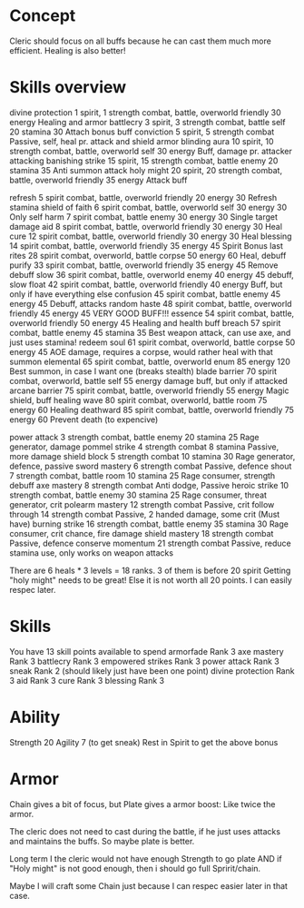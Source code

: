 # Concept 

Cleric should focus on all buffs because he can cast them much more efficient. Healing is also better! 

# Skills overview

divine protection       1 spirit, 1 strength     combat, battle, overworld  friendly   30 energy        Healing and armor
battlecry               3 spirit, 3 strength     combat, battle             self       20 stamina  30   Attach bonus buff
conviction              5 spirit, 5 strength     combat                                                 Passive, self, heal pr. attack and shield armor
blinding aura           10 spirit, 10 strength   combat, battle, overworld  self       30 energy        Buff, damage pr. attacker attacking 
banishing strike        15 spirit, 15 strength   combat, battle             enemy      20 stamina  35   Anti summon attack
holy might              20 spirit, 20 strength   combat, battle, overworld  friendly   35 energy        Attack buff

refresh                 5 spirit                 combat, battle, overworld  friendly   20 energy   30   Refresh stamina
shield of faith         6 spirit                 combat, battle, overworld  self       30 energy   30   Only self
harm                    7 spirit                 combat, battle             enemy      30 energy   30   Single target damage
aid                     8 spirit                 combat, battle, overworld  friendly   30 energy   30   Heal
cure                    12 spirit                combat, battle, overworld  friendly   30 energy   30   Heal
blessing                14 spirit                combat, battle, overworld  friendly   35 energy   45   Spirit Bonus 
last rites              28 spirit                combat, overworld, battle  corpse     50 energy   60   Heal, debuff
purify                  33 spirit                combat, battle, overworld  friendly   35 energy   45   Remove debuff
slow                    36 spirit                combat, battle, overworld  enemy      40 energy   45   debuff, slow
float                   42 spirit                combat, battle, overworld  friendly   40 energy        Buff, but only if have everything else
confusion               45 spirit                combat, battle             enemy      45 energy   45   Debuff, attacks random
haste                   48 spirit                combat, battle, overworld  friendly   45 energy   45   VERY GOOD BUFF!!!
essence                 54 spirit                combat, battle, overworld  friendly   50 energy   45   Healing and health buff
breach                  57 spirit                combat, battle             enemy      45 stamina  35   Best weapon attack, can use axe, and just uses stamina! 
redeem soul             61 spirit                combat, overworld, battle  corpse     50 energy   45   AOE damage, requires a corpse, would rather heal with that
summon elemental        65 spirit                combat, battle, overworld  enum       85 energy   120  Best summon, in case I want one (breaks stealth) 
blade barrier           70 spirit                combat, overworld, battle  self       55 energy        damage buff, but only if attacked
arcane barrier          75 spirit                combat, battle, overworld  friendly   55 energy        Magic shield, buff
healing wave            80 spirit                combat, overworld, battle  room       75 energy   60   Healing
deathward               85 spirit                combat, battle, overworld  friendly   75 energy   60   Prevent death (to expencive)

power attack            3 strength               combat, battle             enemy      20 stamina  25   Rage generator, damage
pommel strike           4 strength               combat                                8 stamina        Passive, more damage
shield block            5 strength               combat                                10 stamina  30   Rage generator, defence, passive
sword mastery           6 strength               combat                                                 Passive, defence
shout                   7 strength               combat, battle             room       10 stamina  25   Rage consumer, strength debuff
axe mastery             8 strength               combat                                                 Anti dodge, Passive
heroic strike           10 strength              combat, battle             enemy      30 stamina  25   Rage consumer, threat generator, crit
polearm mastery         12 strength              combat                                                 Passive, crit 
follow through          14 strength              combat                                                 Passive, 2 handed damage, some crit (Must have)
burning strike          16 strength              combat, battle             enemy      35 stamina  30   Rage consumer, crit chance, fire damage 
shield mastery          18 strength              combat                                                 Passive, defence
conserve momentum       21 strength              combat                                                 Passive, reduce stamina use, only works on weapon attacks 

There are 6 heals * 3 levels = 18 ranks. 
3 of them is before 20 spirit
Getting "holy might" needs to be great! Else it is not worth all 20 points. I can easily respec later. 

# Skills
  You have 13 skill points available to spend
  armorfade            Rank 3
  axe mastery          Rank 3
  battlecry            Rank 3
  empowered strikes    Rank 3
  power attack         Rank 3
  sneak                Rank 2 (should likely just have been one point)
  divine protection    Rank 3
  aid                  Rank 3
  cure                 Rank 3
  blessing             Rank 3

# Ability 

Strength 20
Agility 7 (to get sneak) 
Rest in Spirit to get the above bonus 

# Armor

Chain gives a bit of focus, but Plate gives a armor boost: Like twice the armor. 

The cleric does not need to cast during the battle, if he just uses attacks and maintains the buffs. So maybe plate is better. 

Long term I the cleric would not have enough Strength to go plate AND if "Holy might" is not good enough, then i should go full Spririt/chain. 

Maybe I will craft some Chain just because I can respec easier later in that case.
